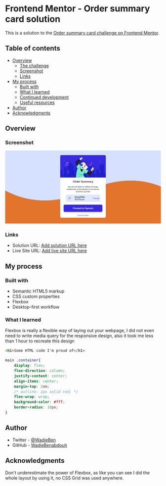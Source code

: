 # Frontend Mentor - Order summary card solution

This is a solution to the [Order summary card challenge on Frontend Mentor](https://www.frontendmentor.io/challenges/order-summary-component-QlPmajDUj).

## Table of contents

- [Overview](#overview)
  - [The challenge](#the-challenge)
  - [Screenshot](#screenshot)
  - [Links](#links)
- [My process](#my-process)
  - [Built with](#built-with)
  - [What I learned](#what-i-learned)
  - [Continued development](#continued-development)
  - [Useful resources](#useful-resources)
- [Author](#author)
- [Acknowledgments](#acknowledgments)


## Overview


### Screenshot

![](./screenshot.jpg)

### Links

- Solution URL: [Add solution URL here](https://your-solution-url.com)
- Live Site URL: [Add live site URL here](https://wadiebenabdouh.github.io/order-summary-component-main/)

## My process

### Built with

- Semantic HTML5 markup
- CSS custom properties
- Flexbox
- Desktop-first workflow


### What I learned

Flexbox is really a flexible way of laying out your webpage, I did not even need to write media query for the responsive design, also it took me less than 1 hour to recreate this design

```html
<h1>Some HTML code I'm proud of</h1>
```
```css
main .container{
    display: flex;
    flex-direction: column;
    justify-content: center;
    align-items: center;
    margin-top: 2em;
    /* outline: 2px solid red; */
    flex-wrap: wrap;
    background-color: #fff;
    border-radius: 10px;
}
```

## Author

- Twitter - [@WadieBen](https://twitter.com/BenabdouhWadie)
- GitHub  - [WadieBenabdouh](https://github.com/WadieBenabdouh)


## Acknowledgments

Don't underestimate the power of Flexbox, as like you can see I did the whole layout by using it, no CSS Grid was used anywhere.
